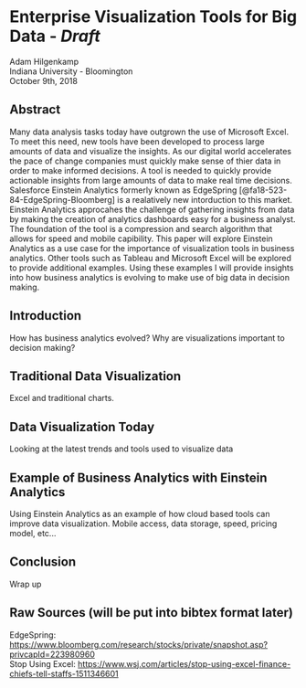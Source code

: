 Enterprise Visualization Tools for Big Data - *Draft*
=====================================================

Adam Hilgenkamp  
Indiana University - Bloomington  
October 9th, 2018 

## Abstract

Many data analysis tasks today have outgrown the use of Microsoft Excel.  To meet this need, new tools have been developed to process large amounts of data and visualize the insights.  As our digital world accelerates the pace of change companies must quickly make sense of thier data in order to make informed decisions.  A tool is needed to quickly provide actionable insights from large amounts of data to make real time decisions.  Salesforce Einstein Analytics formerly known as EdgeSpring [@fa18-523-84-EdgeSpring-Bloomberg] is a realatively new intorduction to this market.  Einstein Analytics approcahes the challenge of gathering insights from data by making the creation of analytics dashboards easy for a business analyst.  The foundation of the tool is a compression and search algorithm that allows for speed and mobile capibility.  This paper will explore Einstein Analytics as a use case for the importance of visualization tools in business analytics.  Other tools such as Tableau and Microsoft Excel will be explored to provide additional examples.  Using these examples I will provide insights into how business analytics is evolving to make use of big data in decision making.


## Introduction

How has business analytics evolved?  Why are visualizations important to decision making?

## Traditional Data Visualization

Excel and traditional charts.

## Data Visualization Today

Looking at the latest trends and tools used to visualize data

## Example of Business Analytics with Einstein Analytics

Using Einstein Analytics as an example of how cloud based tools can improve data visualization.  Mobile access, data storage, speed, pricing model, etc...

## Conclusion

Wrap up

## Raw Sources (will be put into bibtex format later)

EdgeSpring: https://www.bloomberg.com/research/stocks/private/snapshot.asp?privcapId=223980960  
Stop Using Excel: https://www.wsj.com/articles/stop-using-excel-finance-chiefs-tell-staffs-1511346601  


